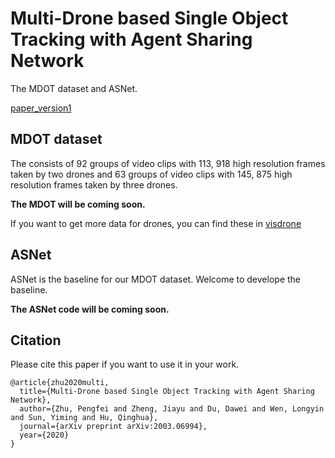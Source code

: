 # Multi-Drone based Single Object Tracking with Agent Sharing Network

The MDOT dataset and ASNet. 

[paper_version1](https://arxiv.org/pdf/2003.06994.pdf)

## MDOT dataset
The consists of 92 groups of video clips with 113, 918 high resolution frames taken by two drones and 63 groups of video clips with 145, 875 high
resolution frames taken by three drones.  

**The MDOT will be coming soon.**

If you want to get more data for drones, you can find these in [visdrone](http://aiskyeye.com/)

## ASNet
ASNet is the baseline for our MDOT dataset. Welcome to develope the baseline.

**The ASNet code will be coming soon.**

## Citation
Please cite this paper if you want to use it in your work.

```
@article{zhu2020multi,
  title={Multi-Drone based Single Object Tracking with Agent Sharing Network},
  author={Zhu, Pengfei and Zheng, Jiayu and Du, Dawei and Wen, Longyin and Sun, Yiming and Hu, Qinghua},
  journal={arXiv preprint arXiv:2003.06994},
  year={2020}
}
```
